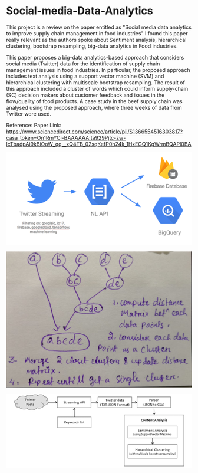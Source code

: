 # Social-media-Data-Analytics

This project is a review on the paper entitled as "Social media data analytics to improve supply chain management in food industries"
I found this paper really relevant as the authors spoke about Sentiment analysis, hierarchical clustering, bootstrap resampling, big-data analytics in Food industries.

This paper proposes a big-data analytics-based approach that considers social media (Twitter) data for the identification of supply chain management issues in food industries. In particular, the proposed approach includes text analysis using a support vector machine (SVM) and hierarchical clustering with multiscale bootstrap resampling. The result of this approach included a cluster of words which could inform supply-chain (SC) decision makers about customer feedback and issues in the flow/quality of food products. A case study in the beef supply chain was analysed using the proposed approach, where three weeks of data from Twitter were used.

Reference:
Paper Link:
https://www.sciencedirect.com/science/article/pii/S1366554516303817?casa_token=On1RmYCi-BAAAAAA:ta929Pjtc-zw-lcTbadpAi9kBiOoW_qq__xQ4TB_02sqKefP0h24k_1HxEGQ1KgWrmBQAPl0BA

![](https://github.com/swayanshu/Social-media-Data-Analytics/blob/main/Graphs/1_aqQ0uIRd5gFfMJYx75i3Lg.png) 

![](https://github.com/swayanshu/Social-media-Data-Analytics/blob/main/Graphs/hierachical_cluster.jpg)

![](https://github.com/swayanshu/Social-media-Data-Analytics/blob/main/Graphs/Overall-approach-for-social-media-data-analysis.png)

